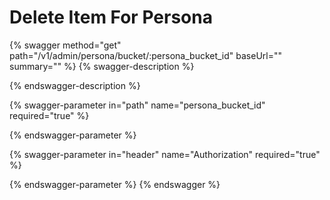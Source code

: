 # Delete Item For Persona

{% swagger method="get" path="/v1/admin/persona/bucket/:persona_bucket_id" baseUrl="" summary="" %}
{% swagger-description %}

{% endswagger-description %}

{% swagger-parameter in="path" name="persona_bucket_id" required="true" %}

{% endswagger-parameter %}

{% swagger-parameter in="header" name="Authorization" required="true" %}

{% endswagger-parameter %}
{% endswagger %}
